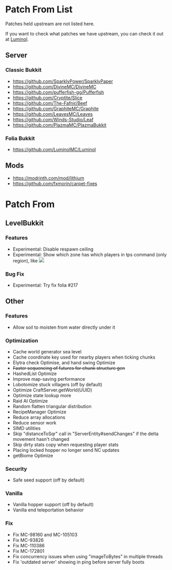 # Patch From List
Patches held upstream are not listed here. 


If you want to check what patches we have upstream, you can check it out at [Luminol](https://github.com/LuminolMC/Luminol/tree/ver/1.20.6/patches).


## Server
### Classic Bukkit
- https://github.com/SparklyPower/SparklyPaper
- https://github.com/DivineMC/DivineMC
- https://github.com/pufferfish-gg/Pufferfish
- https://github.com/Cryptite/Slice
- https://github.com/The-Fafnir/Beef
- https://github.com/GraphiteMC/Graphite
- https://github.com/LeavesMC/Leaves
- https://github.com/Winds-Studio/Leaf
- https://github.com/PlazmaMC/PlazmaBukkit

### Folia Bukkit
- https://github.com/LuminolMC/Luminol

## Mods
- https://modrinth.com/mod/lithium
- https://github.com/fxmorin/carpet-fixes

# Patch From
## LevelBukkit
### Features
- Experimental: Disable respawn ceiling
- Experimental: Show which zone has which players in tps command (only region), like
![](public/tps-region-example.png)

### Bug Fix
- Experimental: Try fix folia #217

## Other
### Features
- Allow soil to moisten from water directly under it

### Optimization
- Cache world generator sea level
- Cache coordinate key used for nearby players when ticking chunks
- Elytra check Optimise, and hand swing Optimize
- ~~Faster sequencing of futures for chunk structure gen~~
- HashedList Optimize
- Improve map-saving performance
- Lobotomize stuck villagers (off by default)
- Optimize CraftServer.getWorld(UUID)
- Optimize state lookup more
- Raid AI Optimize
- Random flatten triangular distribution
- RecipeManager Optimize
- Reduce array allocations
- Reduce sensor work
- SIMD utilities
- Skip "distanceToSqr" call in "ServerEntity#sendChanges" if the delta movement hasn't changed
- Skip dirty stats copy when requesting player stats
- Placing locked hopper no longer send NC updates
- getBiome Optimize

### Security
- Safe seed support (off by default)

### Vanilla
- Vanilla hopper support (off by default)
- Vanilla end teleportation behavior

### Fix
- Fix MC-98160 and MC-105103
- Fix MC-93826
- Fix MC-110386
- Fix MC-172801
- Fix concurrency issues when using "imageToBytes" in multiple threads
- Fix 'outdated server' showing in ping before server fully boots
